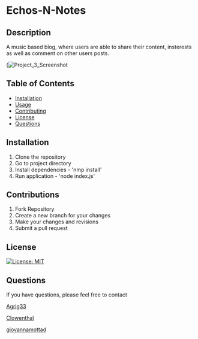 # Echos-N-Notes

## Description
A music based blog, where users are able to share their content, insterests as well as comment on other users posts.

(![Project_3_Screenshot](https://github.com/Clowenthal/Echos-N-Notes/assets/153496738/6c9c488f-38a2-4753-87d7-c0a950712c92)


## Table of Contents

  - [Installation](#installation)
  - [Usage](#usage)
  - [Contributing](#contributing)
  - [License](#License)
  - [Questions](#questions)

  ## Installation

  1. Clone the repository 
  2. Go to project directory 
  3. Install dependencies - 'nmp install'
  4. Run application - 'node index.js'

  ## Contributions

1. Fork Repository
2. Create a new branch for your changes
3. Make your changes and revisions
4. Submit a pull request

## License
[![License: MIT](https://img.shields.io/badge/License-MIT-yellow.svg)](https://opensource.org/licenses/MIT)

## Questions
If you have questions, please feel free to contact 

[Agrig33](https://github.com/Agrig33)

[Clowenthal](https://github.com/Clowenthal)

[giovannamottad](https://github.com/giovannamottad)
